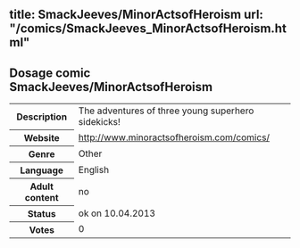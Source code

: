 title: SmackJeeves/MinorActsofHeroism
url: "/comics/SmackJeeves_MinorActsofHeroism.html"
---
Dosage comic SmackJeeves/MinorActsofHeroism
-----------------------------------------

<table class="comicinfo">
<tr>
<th>Description</th><td>The adventures of three young superhero sidekicks!</td>
</tr>
<tr>
<th>Website</th><td><a href="http://www.minoractsofheroism.com/comics/">http://www.minoractsofheroism.com/comics/</a></td>
</tr>
<tr>
<th>Genre</th><td>Other</td>
</tr>
<tr>
<th>Language</th><td>English</td>
</tr>
<tr>
<th>Adult content</th><td>no</td>
</tr>
<tr>
<th>Status</th><td>ok on 10.04.2013</td>
</tr>
<tr>
<th>Votes</th><td>0</div></td>
</tr>
</table>
